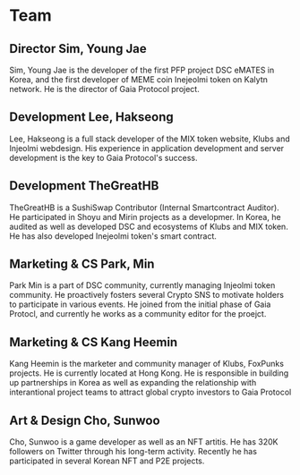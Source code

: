 # Team

## Director Sim, Young Jae

Sim, Young Jae is the developer of the first PFP project DSC eMATES in Korea, and the first developer of MEME coin Inejeolmi token on Kalytn network. He is the director of Gaia  Protocol project.

## Development Lee, Hakseong &#x20;

Lee, Hakseong is a full stack developer of the MIX token website, Klubs and Injeolmi webdesign. His experience in application development and server development is the key to Gaia Protocol's success.

## Development TheGreatHB

TheGreatHB is a SushiSwap Contributor (Internal Smartcontract Auditor). He participated in Shoyu and Mirin projects as a developmer. In Korea, he audited as well as developed DSC and ecosystems of Klubs and MIX token. He has also developed Inejeolmi token's smart contract.

## Marketing & CS Park, Min

Park Min is a part of DSC community, currently managing Injeolmi token community. He proactively fosters several Crypto SNS to motivate holders to participate in various events. He joined from the initial phase of Gaia Protocl, and currently he works as a community editor for the proejct.

## Marketing & CS Kang Heemin

Kang Heemin is the marketer and community manager of Klubs, FoxPunks projects. He is currently located at Hong Kong. He is responsible in building up partnerships in Korea as well as expanding the relationship with interantional project teams to attract global crypto investors to Gaia Protocol

## Art & Design Cho, Sunwoo

Cho, Sunwoo is a game developer as well as an NFT artitis. He has 320K followers on Twitter through his long-term activity. Recently he has participated in several Korean NFT and P2E projects.


